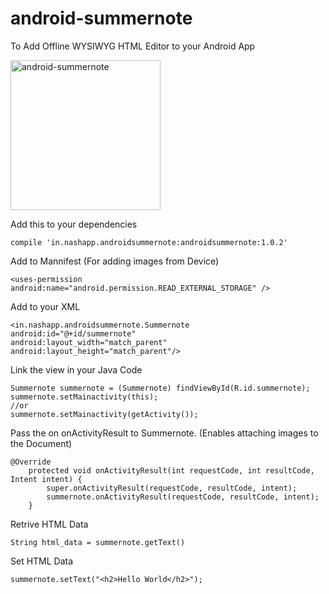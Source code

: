 # android-summernote
To Add Offline WYSIWYG HTML Editor to your Android App

<img src="http://ultraimg.com/images/android-summernote.png" alt="android-summernote" width="240" height="">

Add this to your dependencies

```
compile 'in.nashapp.androidsummernote:androidsummernote:1.0.2'
```

Add to Mannifest (For adding images from Device)
```
<uses-permission android:name="android.permission.READ_EXTERNAL_STORAGE" />
```

Add to your XML 
```
<in.nashapp.androidsummernote.Summernote
android:id="@+id/summernote"
android:layout_width="match_parent"
android:layout_height="match_parent"/>
```

Link the view in your Java Code
```
Summernote summernote = (Summernote) findViewById(R.id.summernote);
summernote.setMainactivity(this);
//or 
summernote.setMainactivity(getActivity());
```

Pass the on onActivityResult to Summernote. (Enables attaching images to the Document)
```
@Override
    protected void onActivityResult(int requestCode, int resultCode, Intent intent) {
        super.onActivityResult(requestCode, resultCode, intent);
        summernote.onActivityResult(requestCode, resultCode, intent);
    }
```

Retrive HTML Data
```
String html_data = summernote.getText()
```

Set HTML Data
```
summernote.setText("<h2>Hello World</h2>");
```

